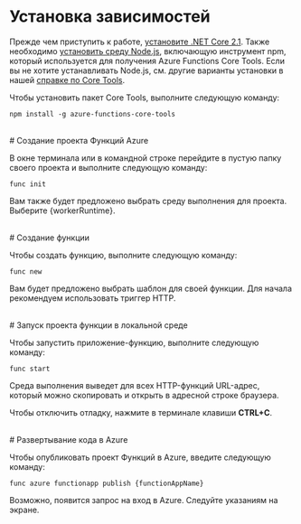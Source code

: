 # Установка зависимостей

Прежде чем приступить к работе, [установите .NET Core 2.1](https://go.microsoft.com/fwlink/?linkid=2016373). Также необходимо [установить среду Node.js](https://go.microsoft.com/fwlink/?linkid=2016195), включающую инструмент npm, который используется для получения Azure Functions Core Tools. Если вы не хотите устанавливать Node.js, см. другие варианты установки в нашей [справке по Core Tools](https://go.microsoft.com/fwlink/?linkid=2016192).

Чтобы установить пакет Core Tools, выполните следующую команду:

``` npm install -g azure-functions-core-tools ```

<br/>
# Создание проекта Функций Azure

В окне терминала или в командной строке перейдите в пустую папку своего проекта и выполните следующую команду:

``` func init ```

Вам также будет предложено выбрать среду выполнения для проекта. Выберите {workerRuntime}.

<br/>
# Создание функции

Чтобы создать функцию, выполните следующую команду:

``` func new ```

Вам будет предложено выбрать шаблон для своей функции. Для начала рекомендуем использовать триггер HTTP.

<br/>
# Запуск проекта функции в локальной среде

Чтобы запустить приложение-функцию, выполните следующую команду:

``` func start ```

Среда выполнения выведет для всех HTTP-функций URL-адрес, который можно скопировать и открыть в адресной строке браузера.

Чтобы отключить отладку, нажмите в терминале клавиши **CTRL+C**.

<br/>
# Развертывание кода в Azure

Чтобы опубликовать проект Функций в Azure, введите следующую команду:

``` func azure functionapp publish {functionAppName} ```

Возможно, появится запрос на вход в Azure. Следуйте указаниям на экране.
